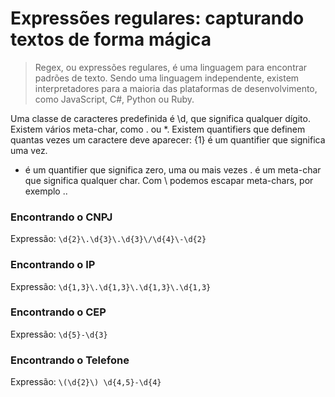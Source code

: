 # Expressões regulares: capturando textos de forma mágica

> Regex, ou expressões regulares, é uma linguagem para encontrar padrões de texto.
Sendo uma linguagem independente, existem interpretadores para a maioria das plataformas de desenvolvimento, como JavaScript, C#, Python ou Ruby.

Uma classe de caracteres predefinida é \d, que significa qualquer dígito.
Existem vários meta-char, como . ou *.
Existem quantifiers que definem quantas vezes um caractere deve aparecer:
{1} é um quantifier que significa uma vez.
* é um quantifier que significa zero, uma ou mais vezes
. é um meta-char que significa qualquer char.
Com \ podemos escapar meta-chars, por exemplo \..

### Encontrando o CNPJ
Expressão:
`\d{2}\.\d{3}\.\d{3}\/\d{4}\-\d{2}`

### Encontrando o IP
Expressão:
`\d{1,3}\.\d{1,3}\.\d{1,3}\.\d{1,3}`

### Encontrando o CEP
Expressão:
`\d{5}-\d{3}`

### Encontrando o Telefone
Expressão:
`\(\d{2}\) \d{4,5}-\d{4}`